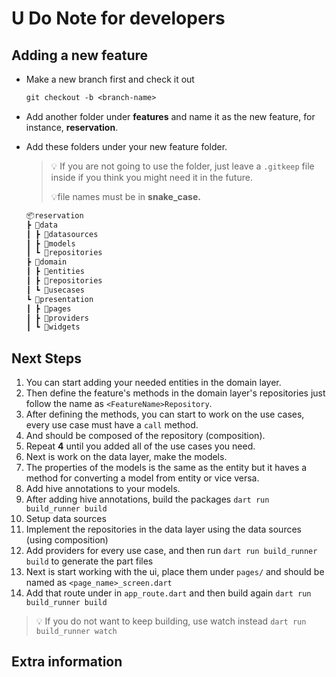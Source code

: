 # U Do Note for developers

## Adding a new feature

- Make a new branch first and check it out
  
    ```txt
    git checkout -b <branch-name>
    ```

- Add another folder under **features** and name it as the new feature, for instance, **reservation**.

- Add these folders under your new feature folder.

    > 💡 If you are not going to use the folder, just leave a `.gitkeep` file inside if you think you might need it in the future.
    >
    >💡file names must be in **snake_case.**

    ```txt
    📦reservation
    ┣ 📂data
    ┃ ┣ 📂datasources
    ┃ ┣ 📂models
    ┃ ┗ 📂repositories
    ┣ 📂domain
    ┃ ┣ 📂entities
    ┃ ┣ 📂repositories
    ┃ ┗ 📂usecases
    ┗ 📂presentation
    ┃ ┣ 📂pages
    ┃ ┣ 📂providers
    ┃ ┗ 📂widgets
    ```


## Next Steps

1. You can start adding your needed entities in the domain layer.
2. Then define the feature's methods in the domain layer's repositories just follow the name as `<FeatureName>Repository`.
3. After defining the methods, you can start to work on the use cases, every use case must have a `call` method.
4. And should be composed of the repository (composition).
5. Repeat **4** until you added all of the use cases you need.
6. Next is work on the data layer, make the models.
7. The properties of the models is the same as the entity but it haves a method for converting a model from entity or vice versa.
8. Add hive annotations to your models.
9. After adding hive annotations, build the packages `dart run build_runner build`
10. Setup data sources
11. Implement the repositories in the data layer using the data sources (using composition)
12. Add providers for every use case, and then run `dart run build_runner build` to generate the part files
13. Next is start working with the ui, place them under `pages/` and should be named as `<page_name>_screen.dart`
14. Add that route under in `app_route.dart` and then build again `dart run build_runner build`

> 💡 If you do not want to keep building, use watch instead `dart run build_runner watch`

## Extra information
